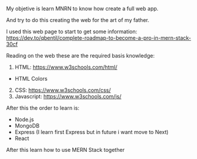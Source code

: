 My objetive is learn MNRN to know how create a full web app.

And try to do this creating the web for the art of my father.

I used this web page to start to get some information:
https://dev.to/qbentil/complete-roadmap-to-become-a-pro-in-mern-stack-30cf

Reading on the web these are the required basis knowledge:
1. HTML: https://www.w3schools.com/html/
 - HTML Colors
2. CSS: https://www.w3schools.com/css/
3. Javascript: https://www.w3schools.com/js/

After this the order to learn is:
- Node.js
- MongoDB
- Express (I learn first Express but in future i want move to Next)
- React

After this learn how to use MERN Stack together
